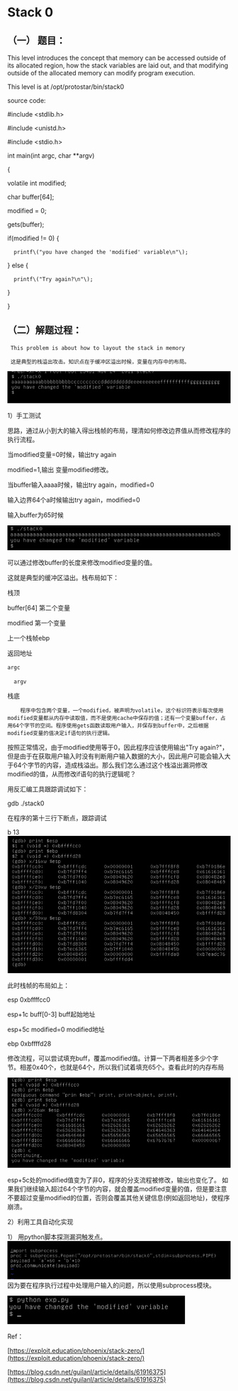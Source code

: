 # Stack 0

## （一） 题目：

This level introduces the concept that memory can be accessed outside of its allocated region, how the stack variables are laid    out, and that modifying outside of the allocated memory can modify program execution.

This level is at /opt/protostar/bin/stack0

source code:

\#include &lt;stdlib.h&gt;

\#include &lt;unistd.h&gt;

\#include &lt;stdio.h&gt;

int main\(int argc, char \*\*argv\)

{

volatile int modified;

char buffer\[64\];

modified = 0;

gets\(buffer\);

if\(modified != 0\) {

```
  printf\("you have changed the 'modified' variable\n"\);
```

} else {

```
  printf\("Try again?\n"\);
```

}

}

## （二）解题过程：

```
 This problem is about how to layout the stack in memory
```

```
 这是典型的栈溢出攻击。知识点在于缓冲区溢出时候，变量在内存中的布局。
```

![](/png/01.png)

1）手工测试

思路，通过从小到大的输入得出栈帧的布局，理清如何修改边界值从而修改程序的执行流程。

当modified变量=0时候，输出try again

modified=1,输出 变量modified修改。

当buffer输入aaaa时候，输出try again，modified=0

输入边界64个a时候输出try again，modified=0

输入buffer为65时候

![](/png/02.png)

可以通过修改buffer的长度来修改modified变量的值。

这就是典型的缓冲区溢出。栈布局如下：

栈顶

buffer\[64\] 第二个变量

modified    第一个变量

上一个栈帧ebp

返回地址

```
argc

  argv
```

栈底

```
    程序中包含两个变量，一个modified，被声明为volatile，这个标识符表示每次使用modified变量都从内存中读取值，而不是使用cache中保存的值；还有一个变量buffer，占用64个字节的空间。程序使用gets函数读取用户输入，并保存到buffer中，之后根据modified变量的值决定if语句的执行逻辑。
```

按照正常情况，由于modified使用等于0，因此程序应该使用输出"Try again?"，但是由于在获取用户输入时没有判断用户输入数据的大小，因此用户可能会输入大于64个字节的内容，造成栈溢出。那么我们怎么通过这个栈溢出漏洞修改modified的值，从而修改if语句的执行逻辑呢？

用反汇编工具跟踪调试如下：

gdb ./stack0

在程序的第十三行下断点，跟踪调试

b 13![](/png/03.png)

此时栈帧的布局如上：

esp 0xbffffcc0

esp+1c buff\[0-3\]  buff起始地址

esp+5c modified=0  modified地址

ebp   0xbffffd28

修改流程，可以尝试填充buff，覆盖modified值。计算一下两者相差多少个字节。相差0x40个，也就是64个，所以我们试着填充65个。查看此时的内存布局

![](/png/04.png)

esp+5c处的modified值变为了非0，程序的分支流程被修改，输出也变化了。 如果我们继续输入超过64个字节的内容，就会覆盖modified变量的值，但是要注意不要超过变量modified的位置，否则会覆盖其他关键信息\(例如返回地址\)，使程序崩溃。

2）利用工具自动化实现

1） 用python脚本探测漏洞触发点。![](/png/05.ppng.PNG) 因为要在程序执行过程中处理用户输入的问题，所以使用subprocess模块。

![](/png/06.png)

Ref：

[https://exploit.education/phoenix/stack-zero/](https://exploit.education/phoenix/stack-zero/)

[https://blog.csdn.net/guilanl/article/details/61916375](https://blog.csdn.net/guilanl/article/details/61916375)

